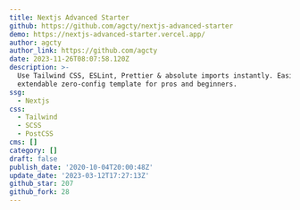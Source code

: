 ```yaml
---
title: Nextjs Advanced Starter
github: https://github.com/agcty/nextjs-advanced-starter
demo: https://nextjs-advanced-starter.vercel.app/
author: agcty
author_link: https://github.com/agcty
date: 2023-11-26T08:07:58.120Z
description: >-
  Use Tailwind CSS, ESLint, Prettier & absolute imports instantly. Easily
  extendable zero-config template for pros and beginners.
ssg:
  - Nextjs
css:
  - Tailwind
  - SCSS
  - PostCSS
cms: []
category: []
draft: false
publish_date: '2020-10-04T20:00:48Z'
update_date: '2023-03-12T17:27:13Z'
github_star: 207
github_fork: 28
---
```

